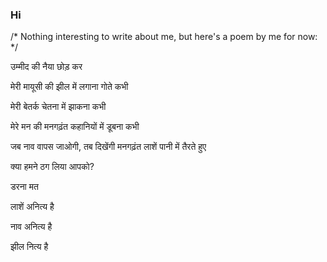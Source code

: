 ### Hi

/* Nothing interesting to write about me, but here's a poem by me for now: */

उम्मीद की नैया छोड़ कर

मेरी मायूसी की झील में लगाना गोते कभी

मेरी बेतर्क चेतना में झाकना कभी

मेरे मन की मनगढ़ंत कहानियों में डूबना कभी

जब नाव वापस जाओगी, तब दिखेंगी मनगढ़ंत लाशें पानी में तैरते हुए


क्या हमने ठग लिया आपको?

डरना मत

लाशें अनित्य है

नाव अनित्य है

झील नित्य है

